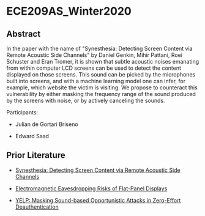 # ECE209AS_Winter2020

## Abstract
In the paper with the name of "Synesthesia: Detecting Screen Content via Remote Acoustic Side Channels" by Daniel Genkin, Mihir Pattani, Roei Schuster and Eran Tromer, it is shown that subtle acoustic noises emanating from within computer LCD screens can be used to detect the content displayed on those screens.
This sound can be picked by the microphones built into screens, and with a machine learning model one can infer, for example, which website the victim is visiting.
We propose to counteract this vulnerability by either masking the frequency range of the sound produced by the screens with noise, or by actively canceling the sounds.

Participants:

* Julian de Gortari Briseno

* Edward Saad

## Prior Literature

* [Synesthesia: Detecting Screen Content via Remote Acoustic Side Channels](https://www.cs.tau.ac.il/~tromer/synesthesia/synesthesia.pdf)

* [Electromagnetic Eavesdropping Risks of Flat-Panel Displays](https://www.cl.cam.ac.uk/~mgk25/pet2004-fpd.pdf)

* [YELP: Masking Sound-based Opportunistic Attacks in Zero-Effort Deauthentication](https://dl.acm.org/doi/abs/10.1145/3098243.3098259)
